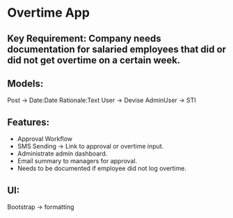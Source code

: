 # Overtime App

## Key Requirement: Company needs documentation for salaried employees that did or did not get overtime on a certain week.

## Models:
Post -> Date:Date Rationale:Text
User -> Devise
AdminUser -> STI

## Features:
- Approval Workflow
- SMS Sending -> Link to approval or overtime input.
- Administrate admin dashboard.
- Email summary to managers for approval.
- Needs to be documented if employee did not log overtime.

## UI:
Bootstrap -> formatting
